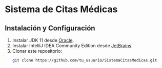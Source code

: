 # Sistema de Citas Médicas

## Instalación y Configuración

1. Instalar JDK 11 desde [Oracle](https://www.oracle.com/java/technologies/javase-jdk11-downloads.html).
2. Instalar IntelliJ IDEA Community Edition desde [JetBrains](https://www.jetbrains.com/idea/download/).
3. Clonar este repositorio:
   ```bash
   git clone https://github.com/tu_usuario/SistemaCitasMedicas.git
